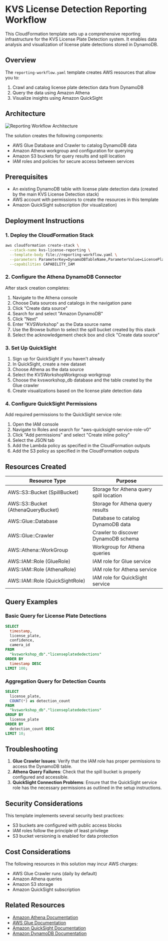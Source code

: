 # KVS License Detection Reporting Workflow

This CloudFormation template sets up a comprehensive reporting infrastructure for the KVS License Plate Detection system. It enables data analysis and visualization of license plate detections stored in DynamoDB.

## Overview

The `reporting-workflow.yaml` template creates AWS resources that allow you to:

1. Crawl and catalog license plate detection data from DynamoDB
2. Query the data using Amazon Athena
3. Visualize insights using Amazon QuickSight

## Architecture

![Reporting Workflow Architecture](https://via.placeholder.com/800x400?text=Reporting+Workflow+Architecture)

The solution creates the following components:
- AWS Glue Database and Crawler to catalog DynamoDB data
- Amazon Athena workgroup and configuration for querying
- Amazon S3 buckets for query results and spill location
- IAM roles and policies for secure access between services

## Prerequisites

- An existing DynamoDB table with license plate detection data (created by the main KVS License Detection stack)
- AWS account with permissions to create the resources in this template
- Amazon QuickSight subscription (for visualization)

## Deployment Instructions

### 1. Deploy the CloudFormation Stack

```bash
aws cloudformation create-stack \
  --stack-name kvs-license-reporting \
  --template-body file://reporting-workflow.yaml \
  --parameters ParameterKey=DynamoDBTableName,ParameterValue=LicensePlateDetections \
  --capabilities CAPABILITY_IAM
```

### 2. Configure the Athena DynamoDB Connector

After stack creation completes:

1. Navigate to the Athena console
2. Choose Data sources and catalogs in the navigation pane
3. Click "Create data source"
4. Search for and select "Amazon DynamoDB"
5. Click "Next"
6. Enter "KVSWorkshop" as the Data source name
7. Use the Browse button to select the spill bucket created by this stack
8. Select the acknowledgement check box and click "Create data source"

### 3. Set Up QuickSight

1. Sign up for QuickSight if you haven't already
2. In QuickSight, create a new dataset
3. Choose Athena as the data source
4. Select the KVSWorkshopWorkgroup workgroup
5. Choose the kvsworkshop_db database and the table created by the Glue crawler
6. Create visualizations based on the license plate detection data

### 4. Configure QuickSight Permissions

Add required permissions to the QuickSight service role:

1. Open the IAM console
2. Navigate to Roles and search for "aws-quicksight-service-role-v0"
3. Click "Add permissions" and select "Create inline policy"
4. Select the JSON tab
5. Add the Lambda policy as specified in the CloudFormation outputs
6. Add the S3 policy as specified in the CloudFormation outputs

## Resources Created

| Resource Type | Purpose |
|---------------|---------|
| AWS::S3::Bucket (SpillBucket) | Storage for Athena query spill location |
| AWS::S3::Bucket (AthenaQueryBucket) | Storage for Athena query results |
| AWS::Glue::Database | Database to catalog DynamoDB data |
| AWS::Glue::Crawler | Crawler to discover DynamoDB schema |
| AWS::Athena::WorkGroup | Workgroup for Athena queries |
| AWS::IAM::Role (GlueRole) | IAM role for Glue service |
| AWS::IAM::Role (AthenaRole) | IAM role for Athena service |
| AWS::IAM::Role (QuickSightRole) | IAM role for QuickSight service |

## Query Examples

### Basic Query for License Plate Detections

```sql
SELECT 
  timestamp, 
  license_plate, 
  confidence, 
  camera_id
FROM 
  "kvsworkshop_db"."licenseplatededections"
ORDER BY 
  timestamp DESC
LIMIT 100;
```

### Aggregation Query for Detection Counts

```sql
SELECT 
  license_plate, 
  COUNT(*) as detection_count
FROM 
  "kvsworkshop_db"."licenseplatededections"
GROUP BY 
  license_plate
ORDER BY 
  detection_count DESC
LIMIT 10;
```

## Troubleshooting

1. **Glue Crawler Issues**: Verify that the IAM role has proper permissions to access the DynamoDB table.
2. **Athena Query Failures**: Check that the spill bucket is properly configured and accessible.
3. **QuickSight Connection Problems**: Ensure that the QuickSight service role has the necessary permissions as outlined in the setup instructions.

## Security Considerations

This template implements several security best practices:
- S3 buckets are configured with public access blocks
- IAM roles follow the principle of least privilege
- S3 bucket versioning is enabled for data protection

## Cost Considerations

The following resources in this solution may incur AWS charges:
- AWS Glue Crawler runs (daily by default)
- Amazon Athena queries
- Amazon S3 storage
- Amazon QuickSight subscription

## Related Resources

- [Amazon Athena Documentation](https://docs.aws.amazon.com/athena/)
- [AWS Glue Documentation](https://docs.aws.amazon.com/glue/)
- [Amazon QuickSight Documentation](https://docs.aws.amazon.com/quicksight/)
- [Amazon DynamoDB Documentation](https://docs.aws.amazon.com/dynamodb/)